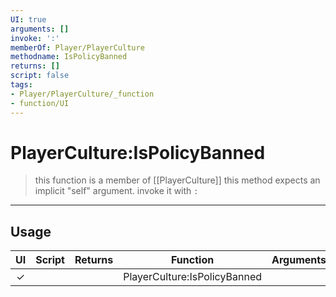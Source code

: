 ```yaml
---
UI: true
arguments: []
invoke: ':'
memberOf: Player/PlayerCulture
methodname: IsPolicyBanned
returns: []
script: false
tags:
- Player/PlayerCulture/_function
- function/UI
---
```

# PlayerCulture:IsPolicyBanned
> this function is a member of [[PlayerCulture]]
> this method expects an implicit "self" argument. invoke it with `:`
-----
## Usage
|  UI | Script | Returns | Function | Arguments |
|:---:|:------:|-------:|:--------:|:---------|
|✓| ||PlayerCulture:IsPolicyBanned||
